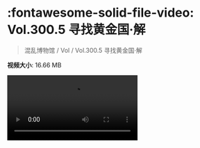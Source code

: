 # :fontawesome-solid-file-video: Vol.300.5 寻找黄金国·解

> 混乱博物馆 / Vol / Vol.300.5 寻找黄金国·解

**视频大小**: 16.66 MB

<div class="video"><video src="https://file.hsyhx.top/archive/300.5.mp4" controls preload>🤔 您的浏览器不支持 video 标签</video></div>